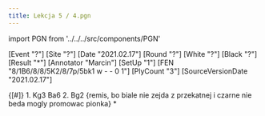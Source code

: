 ```yaml
---
title: Lekcja 5 / 4.pgn
---
```


import PGN from '../../../src/components/PGN'

<PGN>
﻿[Event "?"]
[Site "?"]
[Date "2021.02.17"]
[Round "?"]
[White "?"]
[Black "?"]
[Result "*"]
[Annotator "Marcin"]
[SetUp "1"]
[FEN "8/1B6/8/8/5K2/8/7p/5bk1 w - - 0 1"]
[PlyCount "3"]
[SourceVersionDate "2021.02.17"]

 {[#]} 1. Kg3 Ba6 2. Bg2 {remis, bo biale nie zejda z przekatnej i czarne nie beda mogly promowac pionka} *


</PGN>
